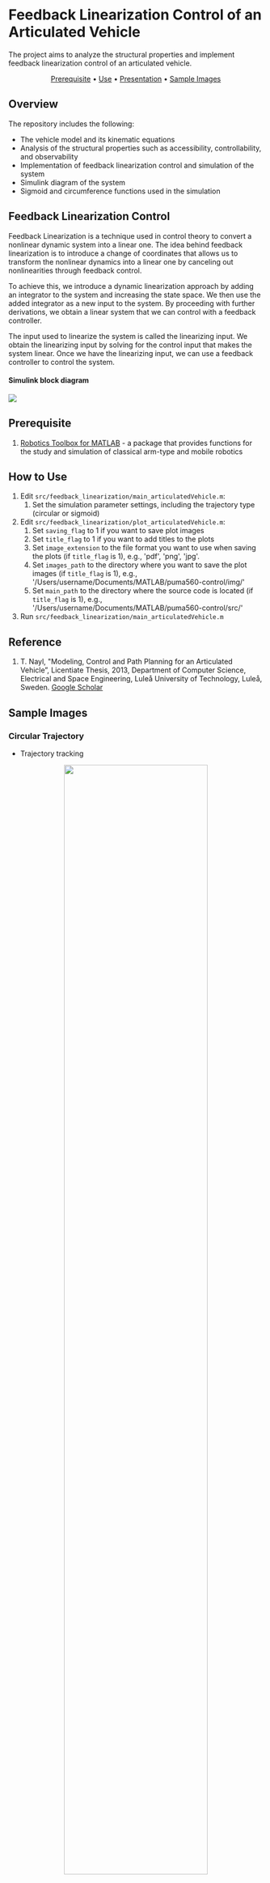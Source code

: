 # Feedback Linearization Control of an Articulated Vehicle

The project aims to analyze the structural properties and implement feedback linearization control of an articulated vehicle.

<p align="center">
	<a href="#prerequisite">Prerequisite</a>
	<span> • </span>
	<a href="use">Use</a>
	<span> • </span>
	<a href="doc/presentation.pdf">Presentation</a>
	<span> • </span>
	<a href="#sample-images">Sample Images</a>
</p>


## Overview
The repository includes the following:

* The vehicle model and its kinematic equations
* Analysis of the structural properties such as accessibility, controllability, and observability
* Implementation of feedback linearization control and simulation of the system
* Simulink diagram of the system
* Sigmoid and circumference functions used in the simulation


## Feedback Linearization Control
Feedback Linearization is a technique used in control theory to convert a nonlinear dynamic system into a linear one. The idea behind feedback linearization is to introduce a change of coordinates that allows us to transform the nonlinear dynamics into a linear one by canceling out nonlinearities through feedback control.

To achieve this, we introduce a dynamic linearization approach by adding an integrator to the system and increasing the state space. We then use the added integrator as a new input to the system. By proceeding with further derivations, we obtain a linear system that we can control with a feedback controller.

The input used to linearize the system is called the linearizing input. We obtain the linearizing input by solving for the control input that makes the system linear. Once we have the linearizing input, we can use a feedback controller to control the system.


#### Simulink block diagram
![](img/simulink_diagram.png)


## <a id="prerequisite"></a>Prerequisite
1. [Robotics Toolbox for MATLAB](https://petercorke.com/toolboxes/robotics-toolbox/) - a package that provides functions for the study and simulation of classical arm-type and mobile robotics


## <a id="use"></a>How to Use

1. Edit `src/feedback_linearization/main_articulatedVehicle.m`:
	1. Set the simulation parameter settings, including the trajectory type (circular or sigmoid)
2. Edit `src/feedback_linearization/plot_articulatedVehicle.m`:
	1. Set `saving_flag` to 1 if you want to save plot images
	2. Set `title_flag` to 1 if you want to add titles to the plots
	3. Set `image_extension` to the file format you want to use when saving the plots (if `title_flag` is 1), e.g., 'pdf', 'png', 'jpg'.
	4. Set `images_path` to the directory where you want to save the plot images (if `title_flag` is 1), e.g., '/Users/username/Documents/MATLAB/puma560-control/img/'
	5. Set `main_path` to the directory where the source code is located (if `title_flag` is 1), e.g., '/Users/username/Documents/MATLAB/puma560-control/src/'
3. Run `src/feedback_linearization/main_articulatedVehicle.m`




## Reference
1. T. Nayl, "Modeling, Control and Path Planning for an Articulated Vehicle”, Licentiate Thesis, 2013, Department of Computer Science, Electrical and Space Engineering, Luleå University of Technology, Luleå, Sweden. [Google Scholar](https://scholar.google.com/scholar?&q=T.+Nayl%2C+%22Modeling%2C+Control+and+Path+Planning+for+an+Articulated+Vehicle%E2%75%9D%2C+Licentiate+Thesis%2C+2013%2C+Department+of+Computer+Science%2C+Electrical+and+Space+Engineering%2C+Lule%C3%A5+University+of+Technology%2C+Lule%C3%A5%2C+Sweden)


## <a id="sample-images"></a>Sample Images

### Circular Trajectory
* Trajectory tracking
<p align="center" width="100%">
    <img width="75%" src="img/circle__Trajectory_tracking.png"> 
</p>

* Front axle position
<p align="center" width="100%">
    <img width="75%" src="img/circle__Front_axle_position.png"> 
</p>

* Trajectory tracking error
<p align="center" width="100%">
    <img width="75%" src="img/circle__Trajectory_tracking_error.png"> 
</p>

* Control signals and articulated angle
<p align="center" width="100%">
    <img width="75%" src="img/circle__Control_signals_and_articulated_angle.png"> 
</p>

### Sigmoid Trajectory
* Trajectory tracking
<p align="center" width="100%">
    <img width="75%" src="img/sigmoid__Trajectory_tracking.png"> 
</p>

* Front axle position
<p align="center" width="100%">
    <img width="75%" src="img/sigmoid__Front_axle_position.png"> 
</p>

* Trajectory tracking error
<p align="center" width="100%">
    <img width="75%" src="img/sigmoid__Trajectory_tracking_error.png"> 
</p>

* Control signals and articulated angle
<p align="center" width="100%">
    <img width="75%" src="img/sigmoid__Control_signals_and_articulated_angle.png"> 
</p>

